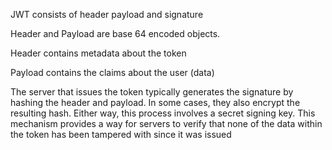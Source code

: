 JWT consists of header payload and signature

Header and Payload are base 64 encoded objects.

Header contains metadata about the token

Payload contains the claims about the user (data)

The server that issues the token typically generates the signature by hashing the header and payload. In some cases, they also encrypt the resulting hash. Either way, this process involves a secret signing key. This mechanism provides a way for servers to verify that none of the data within the token has been tampered with since it was issued